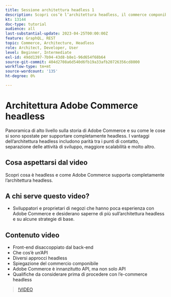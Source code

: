 ```yaml
---
title: Sessione architettura headless 1
description: Scopri cos’è l’architettura headless, il commerce componibile e le esperienze personalizzate
kt: 13144
doc-type: tutorial
audience: all
last-substantial-update: 2023-04-25T00:00:00Z
feature: GraphQL, REST
topic: Commerce, Architecture, Headless
role: Architect, Developer, User
level: Beginner, Intermediate
exl-id: 49dd1397-7b94-43d8-b8e1-96d654f68b64
source-git-commit: 404d2708a6d540d6fb19a33afb20726356cd8000
workflow-type: tm+mt
source-wordcount: '135'
ht-degree: 0%

---
```


# Architettura Adobe Commerce headless

Panoramica di alto livello sulla storia di Adobe Commerce e su come le cose si sono spostate per supportare completamente headless.  I vantaggi dell’architettura headless includono parità tra i punti di contatto, separazione delle attività di sviluppo, maggiore scalabilità e molto altro.

## Cosa aspettarsi dal video

Scopri cosa è headless e come Adobe Commerce supporta completamente l’architettura headless.

## A chi serve questo video?

* Sviluppatori e proprietari di negozi che hanno poca esperienza con Adobe Commerce e desiderano saperne di più sull’architettura headless e su alcune strategie di base.

## Contenuto video

* Front-end disaccoppiato dal back-end
* Che cos’è un’API
* Diversi approcci headless
* Spiegazione del commercio componibile
* Adobe Commerce è innanzitutto API, ma non solo API
* Qualifiche da considerare prima di procedere con l’e-commerce headless

>[!VIDEO](https://video.tv.adobe.com/v/3418862?learn=on)
